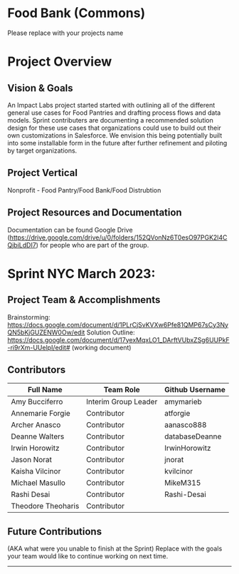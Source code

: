 # Food Bank (Commons)
Please replace with your projects name

# Project Overview
## Vision & Goals
An Impact Labs project started started with outlining all of the different general use cases for Food Pantries and drafting process flows and data models. Sprint contributers are documenting a recommended solution design for these use cases that organizations could use to build out their own customizations in Salesforce. We envision this being potentially built into some installable form in the future after further refinement and piloting by target organizations.

## Project Vertical
Nonprofit - Food Pantry/Food Bank/Food Distrubtion

## Project Resources and Documentation
Documentation can be found Google Drive (https://drive.google.com/drive/u/0/folders/152QVonNz6T0esO97PGK2l4CQjbiLdDI7) for people who are part of the group.


# Sprint NYC March 2023: 
## Project Team & Accomplishments
Brainstorming: https://docs.google.com/document/d/1PLrCjSvKVXw6Pfe81QMP67sCy3NyQN5bKjGUZENW0Ow/edit
Solution Outline: https://docs.google.com/document/d/17yexMqxLO1_DArftVUbxZSg6UUPkF-ri9rXm-UUelpI/edit# (working document)

## Contributors

Full Name            | Team Role     | Github Username      
------------- | ------------- | ------------- 
Amy Bucciferro | Interim Group Leader | amymarieb
Annemarie Forgie | Contributor | atforgie
Archer Anasco | Contributor | aanasco888
Deanne Walters | Contributor | databaseDeanne
Irwin Horowitz | Contributor | IrwinHorowitz
Jason Norat | Contributor | jnorat
Kaisha Vilcinor | Contributor | kvilcinor
Michael Masullo | Contributor | MikeM315
Rashi Desai | Contributor | Rashi-Desai
Theodore Theoharis | Contributor | 

## Future Contributions 
(AKA what were you unable to finish at the Sprint)
Replace with the goals your team would like to continue working on next time.

***

